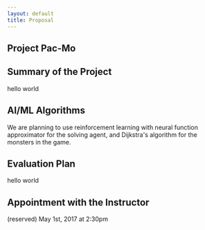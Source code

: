 ```yaml
---
layout: default
title: Proposal
---
```

## Project Pac-Mo

## Summary of the Project
hello world

## AI/ML Algorithms
We are planning to use reinforcement learning with neural function approximator for the solving agent, and Dijkstra's algorithm for the monsters in the game.

## Evaluation Plan
hello world

## Appointment with the Instructor
(reserved) May 1st, 2017 at 2:30pm

